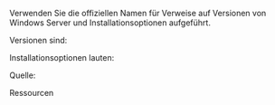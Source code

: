 Verwenden Sie die offiziellen Namen für Verweise auf Versionen von Windows Server und Installationsoptionen aufgeführt. 

Versionen sind:

Installationsoptionen lauten:

Quelle: 

Ressourcen 